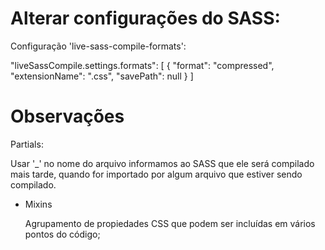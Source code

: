 # Alterar configurações do SASS:

Configuração 'live-sass-compile-formats':

"liveSassCompile.settings.formats": [
{
"format": "compressed",
"extensionName": ".css",
"savePath": null
}
]

# Observações

Partials:

Usar '\_' no nome do arquivo informamos ao SASS que ele será compilado mais tarde, quando for importado por algum arquivo que estiver sendo compilado.

- Mixins

    Agrupamento de propiedades CSS que podem ser incluídas em vários pontos do código;
